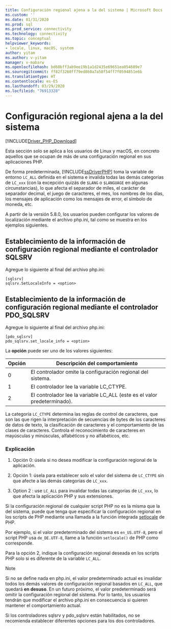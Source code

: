 ```yaml
---
title: Configuración regional ajena a la del sistema | Microsoft Docs
ms.custom: ''
ms.date: 01/31/2020
ms.prod: sql
ms.prod_service: connectivity
ms.technology: connectivity
ms.topic: conceptual
helpviewer_keywords:
- locale, linux, macOS, system
author: yitam
ms.author: v-yitam
manager: v-mabarw
ms.openlocfilehash: bd60bff3ab9ee19b1a1d2435e69651ea054689e7
ms.sourcegitcommit: ff82f3260ff79ed860a7a58f54ff7f0594851e6b
ms.translationtype: HT
ms.contentlocale: es-ES
ms.lasthandoff: 03/29/2020
ms.locfileid: "76913328"
---
```

# <a name="non-system-locale-settings"></a>Configuración regional ajena a la del sistema
[!INCLUDE[Driver_PHP_Download](../../includes/driver_php_download.md)]

Esta sección solo se aplica a los usuarios de Linux y macOS, en concreto aquellos que se ocupan de más de una configuración regional en sus aplicaciones PHP.

De forma predeterminada, [!INCLUDE[ssDriverPHP](../../includes/ssdriverphp_md.md)] toma la variable de entorno `LC_ALL` definida en el sistema e invalida todas las demás categorías de `LC_xxx` (con la excepción quizás de `$LANG` o `$LANGUAGE` en algunas circunstancias), lo que afecta el separador de miles, el carácter de separador decimal, el juego de caracteres, el mes, los nombres de los días, los mensajes de aplicación como los mensajes de error, el símbolo de moneda, etc.

A partir de la versión 5.8.0, los usuarios pueden configurar los valores de localización mediante el archivo php.ini, tal como se muestra en los ejemplos siguientes.

## <a name="set-locale-info-using-the-sqlsrv-driver"></a>Establecimiento de la información de configuración regional mediante el controlador SQLSRV  
Agregue lo siguiente al final del archivo php.ini:
  
```  
[sqlsrv]  
sqlsrv.SetLocaleInfo = <option>
```  
  
## <a name="set-locale-info-using-the-pdo_sqlsrv-driver"></a>Establecimiento de la información de configuración regional mediante el controlador PDO_SQLSRV  
Agregue lo siguiente al final del archivo php.ini:
  
```  
[pdo_sqlsrv]  
pdo_sqlsrv.set_locale_info = <option>
```  
  
La **opción** puede ser uno de los valores siguientes:  
  
|Opción|Descripción del comportamiento|
|---------|---------------|
|0|El controlador omite la configuración regional del sistema.|
|1|El controlador lee la variable LC_CTYPE.|
|2|El controlador lee la variable LC_ALL (este es el valor predeterminado).|
  

La categoría `LC_CTYPE` determina las reglas de control de caracteres, que son las que rigen la interpretación de secuencias de bytes de los caracteres de datos de texto, la clasificación de caracteres y el comportamiento de las clases de caracteres. Controla el reconocimiento de caracteres en mayúsculas y minúsculas, alfabéticos y no alfabéticos, etc.

### <a name="explanation"></a>Explicación

1. Opción 0: úsela si no desea modificar la configuración regional de la aplicación.

1. Opción 1: úsela para establecer solo el valor del sistema de `LC_CTYPE` sin que afecte a las demás categorías de `LC_xxx`.

1. Option 2 : use `LC_ALL` para invalidar todas las categorías de `LC_xxx`, lo que afecta la aplicación PHP y sus extensiones.

Si la configuración regional de cualquier script PHP no es la misma que la del sistema, puede que tenga que especificar la configuración regional en los scripts de PHP mediante una llamada a la función integrada [setlocale](https://www.php.net/manual/en/function.setlocale.php) de PHP. 

Por ejemplo, si el valor predeterminado del sistema es `en_US.UTF-8`, pero el script PHP usa `de_DE.UTF-8`, llame a la función `setlocale()` de PHP como corresponde.

Para la opción 2, indique la configuración regional deseada en los scripts PHP solo si es diferente de la variable `LC_ALL`.

> [!NOTE]
> Si no se define nada en php.ini, el valor predeterminado actual es invalidar todos los demás valores de configuración regional basados en `LC_ALL`, que quedará **en desuso**. En un futuro próximo, el valor predeterminado será omitir la configuración regional del sistema. Por lo tanto, los usuarios tendrán que modificar el archivo php.ini en consecuencia si quieren mantener el comportamiento actual.

Si los controladores sqlsrv y pdo_sqlsrv están habilitados, no se recomienda establecer diferentes opciones para los dos controladores.